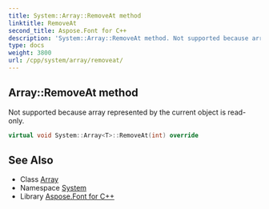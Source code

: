 ```yaml
---
title: System::Array::RemoveAt method
linktitle: RemoveAt
second_title: Aspose.Font for C++
description: 'System::Array::RemoveAt method. Not supported because array represented by the current object is read-only in C++.'
type: docs
weight: 3800
url: /cpp/system/array/removeat/
---
```

## Array::RemoveAt method


Not supported because array represented by the current object is read-only.

```cpp
virtual void System::Array<T>::RemoveAt(int) override
```


## See Also

* Class [Array](../)
* Namespace [System](../../)
* Library [Aspose.Font for C++](../../../)
